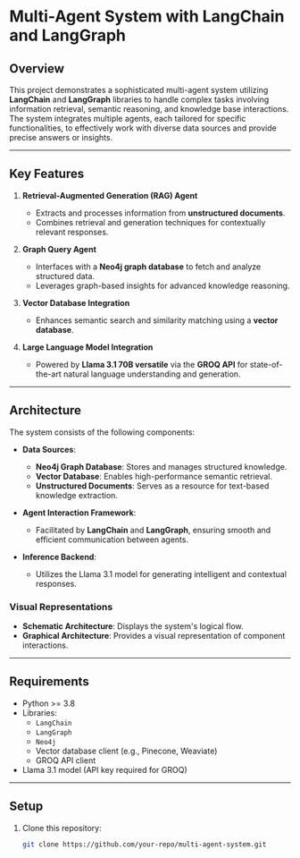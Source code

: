 # Multi-Agent System with LangChain and LangGraph

## Overview
This project demonstrates a sophisticated multi-agent system utilizing **LangChain** and **LangGraph** libraries to handle complex tasks involving information retrieval, semantic reasoning, and knowledge base interactions. The system integrates multiple agents, each tailored for specific functionalities, to effectively work with diverse data sources and provide precise answers or insights.

---

## Key Features
1. **Retrieval-Augmented Generation (RAG) Agent**  
   - Extracts and processes information from **unstructured documents**.  
   - Combines retrieval and generation techniques for contextually relevant responses.

2. **Graph Query Agent**  
   - Interfaces with a **Neo4j graph database** to fetch and analyze structured data.  
   - Leverages graph-based insights for advanced knowledge reasoning.

3. **Vector Database Integration**  
   - Enhances semantic search and similarity matching using a **vector database**.

4. **Large Language Model Integration**  
   - Powered by **Llama 3.1 70B versatile** via the **GROQ API** for state-of-the-art natural language understanding and generation.

---

## Architecture
The system consists of the following components:
- **Data Sources**:
  - **Neo4j Graph Database**: Stores and manages structured knowledge.
  - **Vector Database**: Enables high-performance semantic retrieval.
  - **Unstructured Documents**: Serves as a resource for text-based knowledge extraction.
  
- **Agent Interaction Framework**:
  - Facilitated by **LangChain** and **LangGraph**, ensuring smooth and efficient communication between agents.

- **Inference Backend**:
  - Utilizes the Llama 3.1 model for generating intelligent and contextual responses.

### Visual Representations
- **Schematic Architecture**: Displays the system's logical flow.  
- **Graphical Architecture**: Provides a visual representation of component interactions.

---

## Requirements
- Python >= 3.8
- Libraries:
  - `LangChain`
  - `LangGraph`
  - `Neo4j`
  - Vector database client (e.g., Pinecone, Weaviate)
  - GROQ API client
- Llama 3.1 model (API key required for GROQ)

---

## Setup
1. Clone this repository:
   ```bash
   git clone https://github.com/your-repo/multi-agent-system.git
